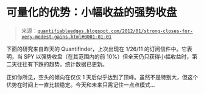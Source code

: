 <!--yml

分类：未分类

日期：2024-05-18 08:52:58

-->

# 可量化的优势：小幅收益的强势收盘

> 来源：[`quantifiableedges.blogspot.com/2012/01/strong-closes-for-very-modest-gains.html#0001-01-01`](http://quantifiableedges.blogspot.com/2012/01/strong-closes-for-very-modest-gains.html#0001-01-01)

下面的研究来自昨天的 Quantifinder，上次出现在 1/26/11 的订阅信件中。它表明，当 SPY 以强势收盘（在其范围内的前 10%）但全天仍只获得小幅收益时，第二天往往有下跌的趋势。统计数据已更新。

正如你所见，空头的倾向在仅仅 1 天后似乎达到了顶峰。虽然不是特别大，但这个优势在时间上一直比较稳定。今天和未来只需记住一点点模式…
